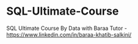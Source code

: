 # SQL-Ultimate-Course
SQL Ultimate Course By Data with Baraa
Tutor - https://www.linkedin.com/in/baraa-khatib-salkini/

